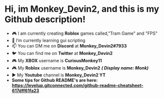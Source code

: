# Hi, im Monkey_Devin2, and this is my Github description! 

- 🎮 I am currently creating **Roblox** games called,"Tram Game" and "FPS"
- 📖 I’m currently learning gui scripting
- 📫 You can DM me on **Discord** at **Monkey_Devin2#7933**
- 🐦 You can find me on **Twitter** at **Monkey_Devin2**
- 🎮 My **XBOX** username is **CuriousMonkey11**
- 🎮 My **Roblox** username is **Monkey_Devin2** ***( Display name: Monk)***
- ▶️ My **Youtube** channel is **Monkey_Devin2 YT**
- **Some tips for Github README's are here: https://levelup.gitconnected.com/github-readme-cheatsheet-617dff61fa23**



<!--- use this for notes--->
<!--- the more hashtags, the smaller the heading, example: "# hello", is the biggest and "###### Hello", is the smallest --->
<!--- Use 1 hastag for a line/breakup for the page. --->
